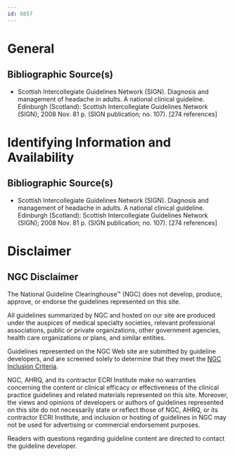 ```yaml
---
id: 6857
---
```


# General

## Bibliographic Source(s)

- Scottish Intercollegiate Guidelines Network (SIGN). Diagnosis and management of headache in adults. A national clinical guideline. Edinburgh (Scotland): Scottish Intercollegiate Guidelines Network (SIGN); 2008 Nov. 81 p. (SIGN publication; no. 107). [274 references]

# Identifying Information and Availability

## Bibliographic Source(s)

- Scottish Intercollegiate Guidelines Network (SIGN). Diagnosis and management of headache in adults. A national clinical guideline. Edinburgh (Scotland): Scottish Intercollegiate Guidelines Network (SIGN); 2008 Nov. 81 p. (SIGN publication; no. 107). [274 references]

# Disclaimer

## NGC Disclaimer

The National Guideline Clearinghouse™ (NGC) does not develop, produce, approve, or endorse the guidelines represented on this site.

All guidelines summarized by NGC and hosted on our site are produced under the auspices of medical specialty societies, relevant professional associations, public or private organizations, other government agencies, health care organizations or plans, and similar entities.

Guidelines represented on the NGC Web site are submitted by guideline developers, and are screened solely to determine that they meet the [NGC Inclusion Criteria](/help-and-about/summaries/inclusion-criteria).

NGC, AHRQ, and its contractor ECRI Institute make no warranties concerning the content or clinical efficacy or effectiveness of the clinical practice guidelines and related materials represented on this site. Moreover, the views and opinions of developers or authors of guidelines represented on this site do not necessarily state or reflect those of NGC, AHRQ, or its contractor ECRI Institute, and inclusion or hosting of guidelines in NGC may not be used for advertising or commercial endorsement purposes.

Readers with questions regarding guideline content are directed to contact the guideline developer.

